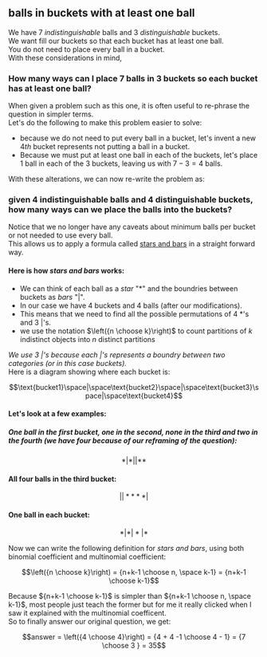 ## balls in buckets with at least one ball
We have 7 *indistinguishable* balls and 3 *distinguishable* buckets.  
We want fill our buckets so that each bucket has at least one ball.  
You do not need to place every ball in a bucket.  
With these considerations in mind,  
### How many ways can I place $7$ balls in $3$ buckets so each bucket has at least one ball?
When given a problem such as this one, it is often useful to re-phrase the question in simpler terms.  
Let's do the following to make this problem easier to solve:  
  * because we do not need to put every ball in a bucket, let's invent a new $4th$ bucket represents not putting a ball in a bucket.
  * Because we must put at least one ball in each of the buckets, let's place $1$ ball in each of the $3$ buckets, leaving us with $7-3 = 4$ balls.

With these alterations, we can now re-write the problem as:  
### given $4$ indistinguishable balls and $4$ distinguishable buckets, how many ways can we place the balls into the buckets?
Notice that we no longer have any caveats about minimum balls per bucket or not needed to use every ball.  
This allows us to apply a formula called [stars and bars](https://brilliant.org/wiki/integer-equations-star-and-bars/) in a straight forward way.  
#### Here is how *stars and bars* works:  
  * We can think of each ball as a *star* "*" and the boundries between buckets as *bars* "|".  
  * In our case we have $4$ buckets and $4$ balls (after our modifications).  
  * This means that we need to find all the possible permutations of $4$ *'s and $3$ |'s.
  * we use the notation $\left({n \choose k}\right)$ to count partitions of $k$ indistinct objects into $n$ distinct partitions
    
*We use 3 |'s because each |'s represents a boundry between two categories (or in this case buckets).*  
Here is a diagram showing where each bucket is:
```math
\text{bucket1}\space|\space\text{bucket2}\space|\space\text{bucket3}\space|\space\text{bucket4}
```
#### Let's look at a few examples:
##### One ball in the first bucket, one in the second, none in the third and two in the fourth (we have four because of our reframing of the question):
```math
*|*||**
```
#### All four balls in the third bucket:
```math
||****|
```
#### One ball in each bucket:
```math
*|*|*|*
```
Now we can write the following definition for *stars and bars*, using both binomial coefficient and multinomial coefficient:  
```math
\left({n \choose k}\right) = {n+k-1 \choose n, \space k-1} = {n+k-1 \choose k-1}
```
Because ${n+k-1 \choose k-1}$ is simpler than ${n+k-1 \choose n, \space k-1}$, most people just teach the former but for me it really clicked when I saw it explained with the multinomial coefficent.  
So to finally answer our original question, we get:
```math
answer = \left({4 \choose 4}\right) = {4 + 4 -1 \choose 4 - 1} = {7 \choose 3 } = 35
```


